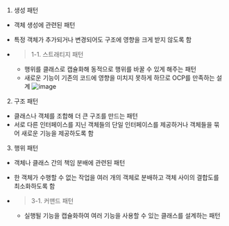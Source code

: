 1. 생성 패턴
  - 객체 생성에 관련된 패턴
  - 특정 객체가 추가되거나 변경되어도 구조에 영향을 크게 받지 않도록 함

  - > 1-1. 스트래티지 패턴
    - 행위를 클래스로 캡슐화해 동적으로 행위를 바꿀 수 있게 해주는 패턴
    - 새로운 기능이 기존의 코드에 영향을 미치지 못하게 하므로 OCP를 만족하는 설계
    ![image](https://user-images.githubusercontent.com/89754008/168211434-d9b6ea51-6922-471e-8579-f118b801f27d.png)


2. 구조 패턴
  - 클래스나 객체를 조합해 더 큰 구조를 만드는 패턴
  - 서로 다른 인터페이스를 지닌 객체들의 단일 인터페이스를 제공하거나 객체들을 묶어 새로운 기능을 제공하도록 함

3. 행위 패턴
  - 객체나 클래스 간의 책임 분배에 관련된 패턴
  - 한 객체가 수행할 수 없는 작업을 여러 개의 객체로 분배하고 객체 사이의 결합도를 최소화하도록 함
  
  - > 3-1. 커맨드 패턴
    - 실행될 기능을 캡슐화하여 여러 기능을 사용할 수 있는 클래스를 설계하는 패턴
    

